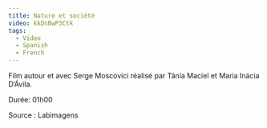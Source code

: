 ```yaml
---
title: Nature et société
video: kkDnBwP3Ctk
tags:
  - Video
  - Spanish
  - French
---
```

Film autour et avec Serge Moscovici réalisé par Tânia Maciel et Maria Inácia D’Ávila.

Durée: 01h00

Source : Labimagens
